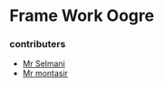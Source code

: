 # Frame Work Oogre
### contributers
- [Mr Selmani](https://mrselmani.com)
- [Mr montasir](https://mrmontasir.com)
